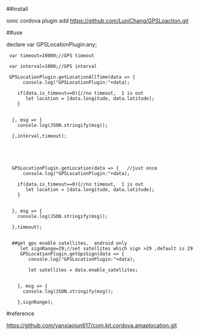
##install

ionic cordova plugin add  https://github.com/LuniChang/GPSLoaction.git

##use

declare var GPSLocationPlugin:any;



     var timeout=10000;//GPS timeout
	 
	 var interval=1000;//GPS interval
    
     GPSLocationPlugin.getLocationAllTime(data => {
          console.log("GPSLocationPlugin:"+data);
   
        if(data.is_timeout==0){//no timeout,  1 is out
           let location = [data.longitude, data.latitude];
		}
        
       
      }, msg => {
        console.log(JSON.stringify(msg));
    
      },interval,timeout);
	  
	  
	  
	  
	  
	  GPSLocationPlugin.getLocation(data => {   //just once
          console.log("GPSLocationPlugin:"+data);
   
        if(data.is_timeout==0){//no timeout,  1 is out
           let location = [data.longitude, data.latitude];
		}
        
       
      }, msg => {
        console.log(JSON.stringify(msg));
    
      },timeout);
	  
	  
	  ##get gps enable satellites,  android only
	     let signRange=29;//set satellites which sign >29 ,default is 29
	     GPSLocationPlugin.getGpsSign(data => {
            console.log("GPSLocationPlugin:"+data);
      
            let satellites = data.enable_satellites;
        
        
        }, msg => {
          console.log(JSON.stringify(msg));
      
        },signRange);
	  
	  
#reference

https://github.com/yanxiaojun617/com.kit.cordova.amaplocation.git

